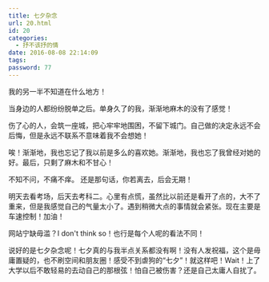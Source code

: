 ```yaml
---
title: 七夕杂念
url: 20.html
id: 20
categories:
  - 抒不该抒的情
date: 2016-08-08 22:14:09
tags:
password: 77
---
```


我的另一半不知道在什么地方！ 

当身边的人都纷纷脱单之后。单身久了的我，渐渐地麻木的没有了感觉！ 

伤了心的人，会筑一座城，把心牢牢地围困，不留下城门。自己做的决定永远不会后悔，但是永远不联系不意味着我不会想她！ 

唉！渐渐地，我也忘记了我以前是多么的喜欢她。渐渐地，我也忘了我曾经对她的好。最后，只剩了麻木和不甘心！ 

不知不问，不痛不痒。 还是那句话，你若离去，后会无期！

明天去看考场，后天去考科二。心里有点慌，虽然比以前还是看开了点的，大不了重来，但是我感觉自己的气量太小了。遇到稍微大点的事情就会紧张。现在主要是车速控制！加油！

网站宁缺毋滥？I don't think so！也行是每个人呢的看法不同！

说好的是七夕杂念呢！七夕真的与我半点关系都没有啊！没有人发祝福，这个是毋庸置疑的，也不刷空间和朋友圈！感受不到虐狗的“七夕”！就这样吧！Wait！上了大学以后不敢轻易的去动自己的那根弦！怕自己被伤害？还是自己太庸人自扰了。